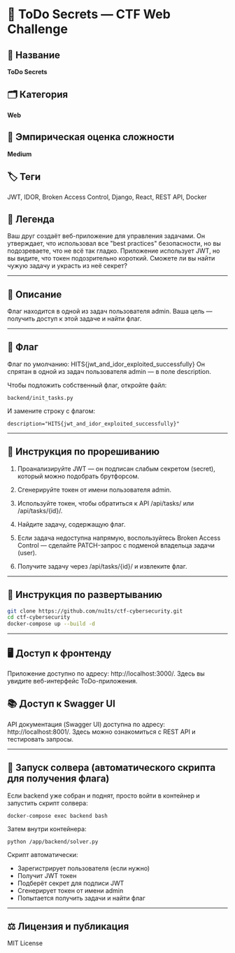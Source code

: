 # 🧩 ToDo Secrets — CTF Web Challenge

## 📌 Название
**ToDo Secrets**

## 🗂 Категория
**Web**

## 🧠 Эмпирическая оценка сложности
**Medium**

## 🏷 Теги
JWT, IDOR, Broken Access Control, Django, React, REST API, Docker

## 🧙 Легенда

Ваш друг создаёт веб-приложение для управления задачами. Он утверждает, что использовал все "best practices" безопасности, но вы подозреваете, что не всё так гладко. Приложение использует JWT, но вы видите, что токен подозрительно короткий. Сможете ли вы найти чужую задачу и украсть из неё секрет?

---

## 📝 Описание

Флаг находится в одной из задач пользователя admin. Ваша цель — получить доступ к этой задаче и найти флаг.

---

## 🔐 Флаг

Флаг по умолчанию: HITS{jwt_and_idor_exploited_successfully}
Он спрятан в одной из задач пользователя admin — в поле description.

Чтобы подложить собственный флаг, откройте файл:
```
backend/init_tasks.py
```
И замените строку с флагом:
```
description="HITS{jwt_and_idor_exploited_successfully}"
```

---

## 🧭 Инструкция по прорешиванию
1. Проанализируйте JWT — он подписан слабым секретом (secret), который можно подобрать брутфорсом.

2. Сгенерируйте токен от имени пользователя admin.

3. Используйте токен, чтобы обратиться к API /api/tasks/ или /api/tasks/{id}/.

4. Найдите задачу, содержащую флаг.

5. Если задача недоступна напрямую, воспользуйтесь Broken Access Control — сделайте PATCH-запрос с подменой владельца задачи (user).

6. Получите задачу через /api/tasks/{id}/ и извлеките флаг.

---

## 🚀 Инструкция по развертыванию    

```bash
git clone https://github.com/nu1ts/ctf-cybersecurity.git
cd ctf-cybersecurity
docker-compose up --build -d
```
---

## 🖥 Доступ к фронтенду
Приложение доступно по адресу:
http://localhost:3000/. Здесь вы увидите веб-интерфейс ToDo-приложения.

## 📚 Доступ к Swagger UI
API документация (Swagger UI) доступна по адресу:
http://localhost:8001/. Здесь можно ознакомиться с REST API и тестировать запросы.

---

## 🐍 Запуск солвера (автоматического скрипта для получения флага)

Если backend уже собран и поднят, просто войти в контейнер и запустить скрипт солвера:
```
docker-compose exec backend bash
```
Затем внутри контейнера:
```
python /app/backend/solver.py
```
Скрипт автоматически:
- Зарегистрирует пользователя (если нужно)
- Получит JWT токен
- Подберёт секрет для подписи JWT
- Сгенерирует токен от имени admin
- Попытается получить задачи и найти флаг

---

## ⚖ Лицензия и публикация
MIT License